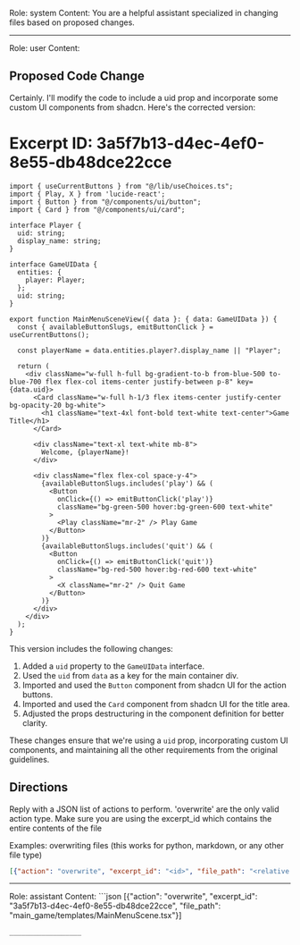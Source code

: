 Role: system
Content: You are a helpful assistant specialized in changing files based on proposed changes.
__________________
Role: user
Content: 
## Proposed Code Change
Certainly. I'll modify the code to include a uid prop and incorporate some custom UI components from shadcn. Here's the corrected version:

# Excerpt ID: 3a5f7b13-d4ec-4ef0-8e55-db48dce22cce
```tsx main_game/templates/MainMenuScene.tsx
import { useCurrentButtons } from "@/lib/useChoices.ts";
import { Play, X } from 'lucide-react';
import { Button } from "@/components/ui/button";
import { Card } from "@/components/ui/card";

interface Player {
  uid: string;
  display_name: string;
}

interface GameUIData {
  entities: {
    player: Player;
  };
  uid: string;
}

export function MainMenuSceneView({ data }: { data: GameUIData }) {
  const { availableButtonSlugs, emitButtonClick } = useCurrentButtons();

  const playerName = data.entities.player?.display_name || "Player";

  return (
    <div className="w-full h-full bg-gradient-to-b from-blue-500 to-blue-700 flex flex-col items-center justify-between p-8" key={data.uid}>
      <Card className="w-full h-1/3 flex items-center justify-center bg-opacity-20 bg-white">
        <h1 className="text-4xl font-bold text-white text-center">Game Title</h1>
      </Card>

      <div className="text-xl text-white mb-8">
        Welcome, {playerName}!
      </div>

      <div className="flex flex-col space-y-4">
        {availableButtonSlugs.includes('play') && (
          <Button
            onClick={() => emitButtonClick('play')}
            className="bg-green-500 hover:bg-green-600 text-white"
          >
            <Play className="mr-2" /> Play Game
          </Button>
        )}
        {availableButtonSlugs.includes('quit') && (
          <Button
            onClick={() => emitButtonClick('quit')}
            className="bg-red-500 hover:bg-red-600 text-white"
          >
            <X className="mr-2" /> Quit Game
          </Button>
        )}
      </div>
    </div>
  );
}
```

This version includes the following changes:

1. Added a `uid` property to the `GameUIData` interface.
2. Used the `uid` from `data` as a key for the main container div.
3. Imported and used the `Button` component from shadcn UI for the action buttons.
4. Imported and used the `Card` component from shadcn UI for the title area.
5. Adjusted the props destructuring in the component definition for better clarity.

These changes ensure that we're using a `uid` prop, incorporating custom UI components, and maintaining all the other requirements from the original guidelines.

## Directions
Reply with a JSON list of actions to perform. 'overwrite' are the only valid action type. 
Make sure you are using the excerpt_id which contains the entire contents of the file

Examples:
overwriting files (this works for python, markdown, or any other file type)
```json output_example1
[{"action": "overwrite", "excerpt_id": "<id>", "file_path": "<relative file path>"}]
```

__________________
Role: assistant
Content: ```json
[{"action": "overwrite", "excerpt_id": "3a5f7b13-d4ec-4ef0-8e55-db48dce22cce", "file_path": "main_game/templates/MainMenuScene.tsx"}]
```
__________________
